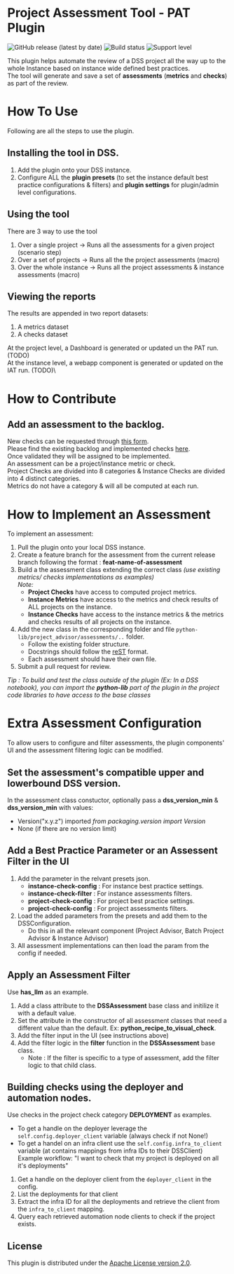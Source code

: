 # Project Assessment Tool - PAT Plugin

![GitHub release (latest by date)](https://img.shields.io/github/v/release/dataiku/dss-plugin-project-advisor) ![Build status](https://img.shields.io/badge/build-passing-brightgreen) ![Support level](https://img.shields.io/badge/support-Unsupported-orange)

This plugin helps automate the review of a DSS project all the way up to the whole Instance based on instance wide defined best practices.\
The tool will generate and save a set of **assessments** (**metrics** and **checks**) as part of the review. 

# How To Use
Following are all the steps to use the plugin.
## Installing the tool in DSS.
1. Add the plugin onto your DSS instance.
2. Configure ALL the **plugin presets** (to set the instance default best practice configurations & filters) and **plugin settings** for plugin/admin level configurations.

## Using the tool
There are 3 way to use the tool
1. Over a single project -> Runs all the assessments for a given project (scenario step)
2. Over a set of projects -> Runs all the the project assessments (macro)
3. Over the whole instance -> Runs all the project assessments & instance assessments (macro)

## Viewing the reports
The results are appended in two report datasets:
1. A metrics dataset
2. A checks dataset

At the project level, a Dashboard is generated or updated un the PAT run. (TODO)\
At the instance level, a webapp component is generated or updated on the IAT run. (TODO)\


# How to Contribute

## Add an assessment to the backlog.
New checks can be requested through [this form](https://form.asana.com/?k=jfs7vGXHZzx90v7ce8PDMg&d=8646845799314).\
Please find the existing backlog and implemented checks [here](https://app.asana.com/0/1207314309440131/1207314459344785).\
Once validated they will be assigned to be implemented.\
An assessment can be a project/instance metric or check.\
Project Checks are divided into 8 categories & Instance Checks are divided into 4 distinct categories.\
Metrics do not have a category & will all be computed at each run.

# How to Implement an Assessment

To implement an assessment:
1. Pull the plugin onto your local DSS instance.
2. Create a feature branch for the assessment from the current release branch following the format : **feat-name-of-assessment**
3. Build a the assessment class extending the correct class *(use existing metrics/ checks implementations as examples)*\
    *Note:*
    - **Project Checks** have access to computed project metrics.
    - **Instance Metrics** have access to the metrics and check results of ALL projects on the instance.
    - **Instance Checks** have access to the instance metrics & the metrics and checks results of all projects on the instance.
4. Add the new class in the corresponding folder and file `python-lib/project_advisor/assessments/..` folder.
    - Follow the existing folder structure.
    - Docstrings should follow the [reST](https://www.sphinx-doc.org/en/master/usage/restructuredtext/basics.html) format.
    - Each assessment should have their own file.   
5. Submit a pull request for review.

*Tip : To build and test the class outside of the plugin (Ex: In a DSS notebook), you can import the **python-lib** part of the plugin in the project code libraries to have access to the base classes*

# Extra Assessment Configuration
To allow users to configure and filter assessments, the plugin components' UI and the assessment filtering logic can be modified.

## Set the assessment's compatible upper and lowerbound DSS version.
In the assessment class constuctor, optionally pass a **dss_version_min** & **dss_version_min** with values:
- Version("x.y.z") imported *from packaging.version import Version*
- None (if there are no version limit)

## Add a Best Practice Parameter or an Assessent Filter in the UI
1. Add the parameter in the relvant presets json.
    - **instance-check-config** : For instance best practice settings.
    - **instance-check-filter** : For instance assessments filters.
    - **project-check-config** : For project best practice settings.
    - **project-check-config** : For project assessments filters.
2. Load the added parameters from the presets and add them to the DSSConfiguration.
    - Do this in all the relevant component (Project Advisor, Batch Project Advisor & Instance Advisor)
3. All assessment implementations can then load the param from the config if needed.

## Apply an Assessment Filter
Use **has_llm** as an example.
1. Add a class attribute to the **DSSAssessment** base class and initilize it with a default value.
2. Set the attribute in the constructor of all assessment classes that need a different value than the default. Ex: **python_recipe_to_visual_check**.
3. Add the filter input in the UI (see instructions above)
4. Add the filter logic in the **filter** function in the **DSSAssessment** base class.
    - Note : If the filter is specific to a type of assessment, add the filter logic to that child class.
    
## Building checks using the deployer and automation nodes.
Use checks in the project check category **DEPLOYMENT** as examples.
- To get a handle on the deployer leverage the `self.config.deployer_client` variable (always check if not None!)
- To get a handel on an infra client use the `self.config.infra_to_client` variable (at contains mappings from infra IDs to their DSSClient)
Example workflow: "I want to check that my project is deployed on all it's deployments"
1. Get a handle on the deployer client from the `deployer_client` in the config.
2. List the deployments for that client
3. Extract the infra ID for all the deployments and retrieve the client from the `infra_to_client` mapping.
4. Query each retrieved automation node clients to check if the project exists.


## License
This plugin is distributed under the [Apache License version 2.0](LICENSE).
